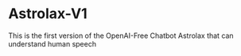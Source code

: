 # Astrolax-V1
This is the first version of the OpenAI-Free Chatbot Astrolax that can understand human speech

